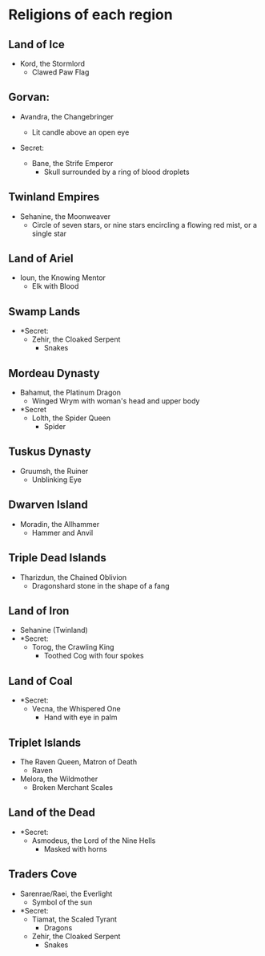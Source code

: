 # Religions of each region

## Land of Ice
- Kord, the Stormlord
    - Clawed Paw Flag

## Gorvan:
- Avandra, the Changebringer
    - Lit candle above an open eye

- Secret:
    - Bane, the Strife Emperor
        - Skull surrounded by a ring of blood droplets

## Twinland Empires
- Sehanine, the Moonweaver
    - Circle of seven stars, or nine stars encircling a flowing red mist, or a single star

## Land of Ariel
- Ioun, the Knowing Mentor
    - Elk with Blood

## Swamp Lands
- *Secret:
    - Zehir, the Cloaked Serpent
        - Snakes

## Mordeau Dynasty
- Bahamut, the Platinum Dragon
    - Winged Wrym with woman's head and upper body
- *Secret
    - Lolth, the Spider Queen
        - Spider

## Tuskus Dynasty
- Gruumsh, the Ruiner
    - Unblinking Eye

## Dwarven Island
- Moradin, the Allhammer
    - Hammer and Anvil

## Triple Dead Islands
- Tharizdun, the Chained Oblivion
    - Dragonshard stone in the shape of a fang

## Land of Iron
- Sehanine (Twinland)
- *Secret:
    - Torog, the Crawling King
        - Toothed Cog with four spokes

## Land of Coal
- *Secret:
    - Vecna, the Whispered One
        - Hand with eye in palm

## Triplet Islands
- The Raven Queen, Matron of Death
    - Raven
- Melora, the Wildmother
    - Broken Merchant Scales

## Land of the Dead
- *Secret:
    - Asmodeus, the Lord of the Nine Hells
        - Masked with horns

## Traders Cove
- Sarenrae/Raei, the Everlight
    - Symbol of the sun
- *Secret:
    - Tiamat, the Scaled Tyrant
        - Dragons
    - Zehir, the Cloaked Serpent
        - Snakes
